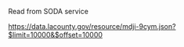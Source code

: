Read from SODA service 

https://data.lacounty.gov/resource/mdji-9cym.json?$limit=10000&$offset=10000


